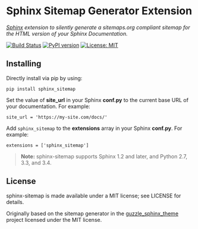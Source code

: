 # Sphinx Sitemap Generator Extension

*[Sphinx](http://sphinx-doc.org/) extension to silently generate a sitemaps.org compliant sitemap for the HTML version of your Sphinx Documentation.*

[![Build Status](https://travis-ci.org/jdillard/sphinx-sitemap.svg?branch=master)](https://travis-ci.org/jdillard/sphinx-sitemap)
[![PyPI version](https://img.shields.io/pypi/v/sphinx-sitemap.svg)](https://pypi.python.org/pypi/sphinx-sitemap)
[![License: MIT](https://img.shields.io/badge/License-MIT-blue.svg)](https://github.com/jdillard/sphinx-sitemap/blob/master/LICENSE)

## Installing

Directly install via pip by using:

    pip install sphinx_sitemap

Set the value of **site_url** in your Sphinx **conf.py** to the current base URL of your documentation. For example:

    site_url = 'https://my-site.com/docs/'

Add `sphinx_sitemap` to the **extensions** array in your Sphinx **conf.py**. For example:

    extensions = ['sphinx_sitemap']
    
> **Note:** sphinx-sitemap supports Sphinx 1.2 and later, and Python 2.7, 3.3, and 3.4.

## License

sphinx-sitemap is made available under a MIT license; see LICENSE for details.

Originally based on the sitemap generator in the [guzzle_sphinx_theme](https://github.com/guzzle/guzzle_sphinx_theme) project licensed under the MIT license.
